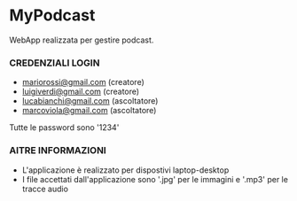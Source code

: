 # MyPodcast
WebApp realizzata per gestire podcast.

### CREDENZIALI LOGIN
- mariorossi@gmail.com (creatore)
- luigiverdi@gmail.com (creatore)
- lucabianchi@gmail.com (ascoltatore)
- marcoviola@gmail.com (ascoltatore)

Tutte le password sono '1234'

### AlTRE INFORMAZIONI
- L'applicazione è realizzato per dispostivi laptop-desktop
- I file accettati dall'applicazione sono '.jpg' per le immagini e '.mp3' per le tracce audio
